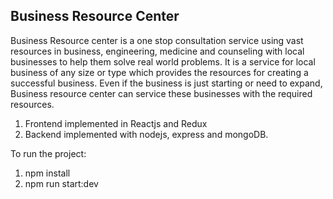 ## Business Resource Center

Business Resource center is a one stop consultation service using vast resources in business, engineering, medicine and counseling with local businesses to help them solve real world problems. It is a service for local business of any size or type which provides the resources for creating a successful business. Even if the business is just starting or need to expand, Business resource center can service these businesses with the required resources. 

1. Frontend implemented in Reactjs and Redux
2. Backend implemented with nodejs, express and mongoDB.

To run the project:
1. npm install
2. npm run start:dev
